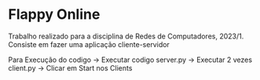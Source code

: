 # Flappy Online
Trabalho realizado para a disciplina de Redes de Computadores, 2023/1. Consiste em fazer uma aplicação cliente-servidor


Para Execução do codigo
-> Executar codigo server.py
-> Executar 2 vezes client.py
-> Clicar em Start nos Clients
